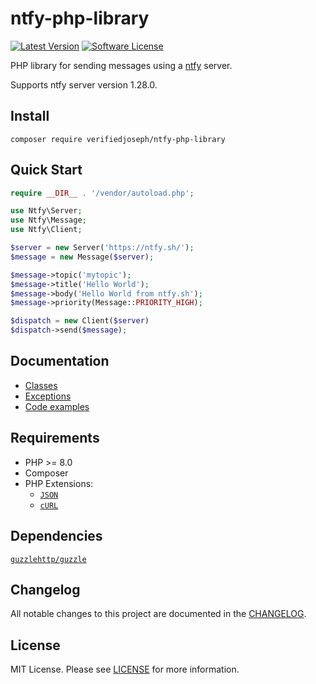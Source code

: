 # ntfy-php-library

[![Latest Version](https://img.shields.io/github/release/VerifiedJoseph/ntfy-php-library.svg?style=flat-square)](https://github.com/VerifiedJoseph/ntfy-php-library/releases)
[![Software License](https://img.shields.io/badge/license-MIT-brightgreen.svg?style=flat-square)](LICENSE)

PHP library for sending messages using a [ntfy](https://github.com/binwiederhier/ntfy) server.

Supports ntfy server version 1.28.0.

## Install

```
composer require verifiedjoseph/ntfy-php-library
```

## Quick Start

```PHP
require __DIR__ . '/vendor/autoload.php';

use Ntfy\Server;
use Ntfy\Message;
use Ntfy\Client;

$server = new Server('https://ntfy.sh/');
$message = new Message($server);

$message->topic('mytopic');
$message->title('Hello World');
$message->body('Hello World from ntfy.sh');
$message->priority(Message::PRIORITY_HIGH);

$dispatch = new Client($server)
$dispatch->send($message);
```

## Documentation

- [Classes](docs/README.md)
- [Exceptions](docs/exceptions.md)
- [Code examples](docs/examples.md)

## Requirements

- PHP >= 8.0
- Composer
- PHP Extensions:
  - [`JSON`](https://www.php.net/manual/en/book.json.php)
  - [`cURL`](https://secure.php.net/manual/en/book.curl.php)

## Dependencies

[`guzzlehttp/guzzle`](https://github.com/guzzle/guzzle/)

## Changelog

All notable changes to this project are documented in the [CHANGELOG](CHANGELOG.md).

## License

MIT License. Please see [LICENSE](LICENSE) for more information.
